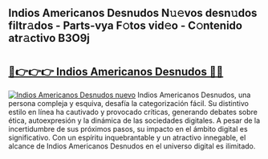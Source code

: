 ## Indios Americanos Desnudos N𝚞𝚎vos desn𝚞dos filtr𝚊dos - Parts-vya F𝚘tos vid𝚎o - C𝚘ntenido atr𝚊ctivo B3O9j

# <h2><a href="http://mbch8gb.tromn.icu/?c=Indios+Americanos+Desnudos">🔗👉👉👉 Indios Americanos Desnudos 🔗🔗</a></h2>

[![Indios Americanos Desnudos nuevo](https://i.imgur.com/pEAQMta.gif)](http://mbch8gb.tromn.icu/?c=Indios+Americanos+Desnudos)
Indios Americanos Desnudos, una persona compleja y esquiva, desafía la categorización fácil. Su distintivo estilo en línea ha cautivado y provocado críticas, generando debates sobre ética, autoexpresión y la dinámica de las sociedades digitales. A pesar de la incertidumbre de sus próximos pasos, su impacto en el ámbito digital es significativo. Con un espíritu inquebrantable y un atractivo innegable, el alcance de Indios Americanos Desnudos en el universo digital es ilimitado.
